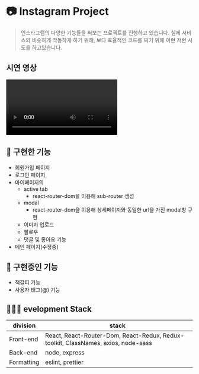 # 📷 Instagram Project

> 인스타그램의 다양한 기능들을 써보는 프로젝트를 진행하고 있습니다.
> 실제 서비스와 비슷하게 작동하게 하기 위해, 보다 효율적인 코드를 짜기 위해 이런 저런 시도를 하고있습니다.

## 시연 영상

!['instagram_preview_video'](https://github.com/gollumnima/instagram-frontend/blob/main/public/media/instagram_preview.mov)

## 🍎 구현한 기능

- 회원가입 페이지
- 로그인 페이지
- 마이페이지의
  - active tab
    - react-router-dom을 이용해 sub-router 생성
  - modal
    - react-router-dom을 이용해 상세페이지와 동일한 url을 가진 modal창 구현
  - 이미지 업로드
  - 팔로우
  - 댓글 및 좋아요 기능
- 메인 페이지(수정중)

## 🍏 구현중인 기능

- 책갈피 기능
- 사용자 태그(@) 기능

## 👩🏻‍💻 evelopment Stack

<table>
<thead>
<tr>
<th>division</th>
<th>stack</th>
</tr>
</thead>
<tbody>
<tr>
<td>Front-end</td>
<td>React, React-Router-Dom, React-Redux, Redux-toolkit, ClassNames, axios, node-sass</td></tr>
<tr><td>Back-end</td>
<td>node, express</td></tr>
<tr><td>Formatting</td>
<td>eslint, prettier</td></tr>
</tbody>
</table>
